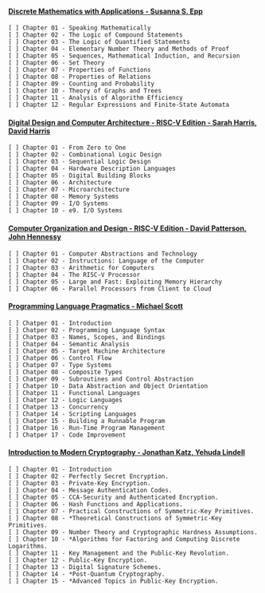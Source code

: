 #### [Discrete Mathematics with Applications - Susanna S. Epp ](https://www.amazon.com/Discrete-Mathematics-Applications-Susanna-Epp-dp-1337694193/dp/1337694193/ref=dp_ob_image_bk)

    [ ] Chapter 01 - Speaking Mathematically
    [ ] Chapter 02 - The Logic of Compound Statements
    [ ] Chapter 03 - The Logic of Quantified Statements
    [ ] Chapter 04 - Elementary Number Theory and Methods of Proof
    [ ] Chapter 05 - Sequences, Mathematical Induction, and Recursion
    [ ] Chapter 06 - Set Theory
    [ ] Chapter 07 - Properties of Functions
    [ ] Chapter 08 - Properties of Relations
    [ ] Chapter 09 - Counting and Probability
    [ ] Chapter 10 - Theory of Graphs and Trees
    [ ] Chapter 11 - Analysis of Algorithm Efficiency
    [ ] Chapter 12 - Regular Expressions and Finite-State Automata

#### [Digital Design and Computer Architecture - RISC-V Edition - Sarah Harris, David Harris](https://www.elsevier.com/books/digital-design-and-computer-architecture-risc-v-edition/harris/978-0-12-820064-3)

    [ ] Chapter 01 - From Zero to One
    [ ] Chapter 02 - Combinational Logic Design
    [ ] Chapter 03 - Sequential Logic Design
    [ ] Chapter 04 - Hardware Description Languages
    [ ] Chapter 05 - Digital Building Blocks
    [ ] Chapter 06 - Architecture
    [ ] Chapter 07 - Microarchitecture
    [ ] Chapter 08 - Memory Systems
    [ ] Chapter 09 - I/O Systems
    [ ] Chapter 10 - e9. I/O Systems
    
#### [Computer Organization and Design - RISC-V Edition - David Patterson, John Hennessy](https://www.elsevier.com/books/computer-organization-and-design-risc-v-edition/patterson/978-0-12-820331-6)

    [ ] Chapter 01 - Computer Abstractions and Technology
    [ ] Chapter 02 - Instructions: Language of the Computer
    [ ] Chapter 03 - Arithmetic for Computers
    [ ] Chapter 04 - The RISC-V Processor
    [ ] Chapter 05 - Large and Fast: Exploiting Memory Hierarchy
    [ ] Chapter 06 - Parallel Processors from Client to Cloud

#### [Programming Language Pragmatics - Michael Scott](https://www.elsevier.com/books/programming-language-pragmatics/scott/978-0-12-410409-9)

    [ ] Chatper 01 - Introduction
    [ ] Chatper 02 - Programming Language Syntax
    [ ] Chatper 03 - Names, Scopes, and Bindings
    [ ] Chatper 04 - Semantic Analysis
    [ ] Chatper 05 - Target Machine Architecture
    [ ] Chatper 06 - Control Flow
    [ ] Chatper 07 - Type Systems
    [ ] Chatper 08 - Composite Types
    [ ] Chatper 09 - Subroutines and Control Abstraction
    [ ] Chatper 10 - Data Abstraction and Object Orientation
    [ ] Chatper 11 - Functional Languages
    [ ] Chatper 12 - Logic Languages
    [ ] Chatper 13 - Concurrency
    [ ] Chatper 14 - Scripting Languages
    [ ] Chatper 15 - Building a Runnable Program
    [ ] Chatper 16 - Run-Time Program Management
    [ ] Chatper 17 - Code Improvement

#### [Introduction to Modern Cryptography - Jonathan Katz, Yehuda Lindell](https://www.routledge.com/Introduction-to-Modern-Cryptography/Katz-Lindell/p/book/9780815354369)

    [ ] Chapter 01 - Introduction
    [ ] Chapter 02 - Perfectly Secret Encryption.
    [ ] Chapter 03 - Private-Key Encryption. 
    [ ] Chapter 04 - Message Authentication Codes. 
    [ ] Chapter 05 - CCA-Security and Authenticated Encryption. 
    [ ] Chapter 06 - Hash Functions and Applications. 
    [ ] Chapter 07 - Practical Constructions of Symmetric-Key Primitives. 
    [ ] Chapter 08 - *Theoretical Constructions of Symmetric-Key Primitives. 
    [ ] Chapter 09 - Number Theory and Cryptographic Hardness Assumptions. 
    [ ] Chapter 10 - *Algorithms for Factoring and Computing Discrete Logarithms. 
    [ ] Chapter 11 - Key Management and the Public-Key Revolution. 
    [ ] Chapter 12 - Public-Key Encryption. 
    [ ] Chapter 13 - Digital Signature Schemes. 
    [ ] Chapter 14 - *Post-Quantum Cryptography. 
    [ ] Chapter 15 - *Advanced Topics in Public-Key Encryption.
